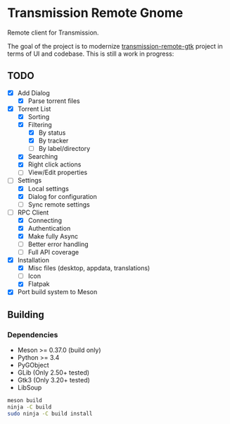 # Transmission Remote Gnome

Remote client for Transmission.

The goal of the project is to modernize [transmission-remote-gtk](https://github.com/transmission-remote-gtk/transmission-remote-gtk)
project in terms of UI and codebase. This is still a work in progress:

## TODO

- [x] Add Dialog
  - [x] Parse torrent files
- [x] Torrent List
  - [x] Sorting
  - [x] Filtering
    - [x] By status
    - [x] By tracker
    - [ ] By label/directory
  - [x] Searching
  - [x] Right click actions
  - [ ] View/Edit properties
- [ ] Settings
  - [x] Local settings
  - [x] Dialog for configuration
  - [ ] Sync remote settings
- [ ] RPC Client
  - [x] Connecting
  - [x] Authentication
  - [x] Make fully Async
  - [ ] Better error handling
  - [ ] Full API coverage
- [x] Installation
  - [x] Misc files (desktop, appdata, translations)
  - [ ] Icon
  - [x] Flatpak
- [x] Port build system to Meson

## Building

### Dependencies

- Meson >= 0.37.0 (build only)
- Python >= 3.4
- PyGObject
- GLib (Only 2.50+ tested)
- Gtk3 (Only 3.20+ tested)
- LibSoup


```sh
meson build
ninja -C build
sudo ninja -C build install
```
